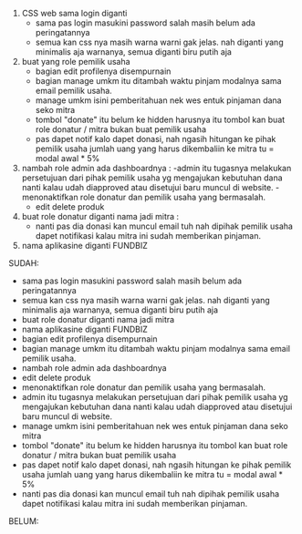 1. CSS web sama login diganti
   - sama pas login masukini password salah masih belum ada peringatannya
   -  semua kan css nya masih warna warni gak jelas. nah diganti yang minimalis aja warnanya, semua diganti biru putih aja
2. buat yang role pemilik usaha 
   - bagian edit profilenya disempurnain
   - bagian manage umkm itu ditambah waktu pinjam modalnya sama email pemilik usaha.
   - manage umkm isini pemberitahuan nek wes entuk pinjaman dana seko mitra
   - tombol "donate" itu belum ke hidden harusnya itu tombol kan buat role donatur / mitra bukan buat pemilik usaha
   - pas dapet notif kalo dapet donasi, nah ngasih hitungan ke pihak pemilik usaha jumlah uang yang harus dikembaliin ke mitra tu = modal awal * 5%
3. nambah role admin ada dashboardnya :
   -admin itu tugasnya melakukan persetujuan dari pihak pemilik usaha yg mengajukan kebutuhan dana nanti kalau udah diapproved atau disetujui baru muncul di website.
   -menonaktifkan role donatur dan pemilik usaha yang bermasalah.
   - edit delete produk
4. buat role donatur diganti nama jadi mitra :
   - nanti pas dia donasi kan muncul email tuh nah dipihak pemilik usaha dapet notifikasi kalau mitra ini sudah memberikan pinjaman.
5. nama aplikasine diganti FUNDBIZ


SUDAH:
- sama pas login masukini password salah masih belum ada peringatannya
- semua kan css nya masih warna warni gak jelas. nah diganti yang minimalis aja warnanya, semua diganti biru putih aja
- buat role donatur diganti nama jadi mitra
- nama aplikasine diganti FUNDBIZ
- bagian edit profilenya disempurnain
- bagian manage umkm itu ditambah waktu pinjam modalnya sama email pemilik usaha.
- nambah role admin ada dashboardnya
- edit delete produk
- menonaktifkan role donatur dan pemilik usaha yang bermasalah.
- admin itu tugasnya melakukan persetujuan dari pihak pemilik usaha yg mengajukan kebutuhan dana nanti kalau udah diapproved atau disetujui baru muncul di website.
- manage umkm isini pemberitahuan nek wes entuk pinjaman dana seko mitra
- tombol "donate" itu belum ke hidden harusnya itu tombol kan buat role donatur / mitra bukan buat pemilik usaha
- pas dapet notif kalo dapet donasi, nah ngasih hitungan ke pihak pemilik usaha jumlah uang yang harus dikembaliin ke mitra tu = modal awal * 5%
- nanti pas dia donasi kan muncul email tuh nah dipihak pemilik usaha dapet notifikasi kalau mitra ini sudah memberikan pinjaman.



BELUM:
